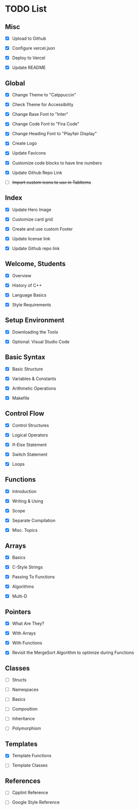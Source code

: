 # TODO List

## Misc

- [x] Upload to Github

- [x] Configure vercel.json

- [x] Deploy to Vercel

- [x] Update README

## Global

- [x] Change Theme to "Catppuccin"

- [x] Check Theme for Accessibility

- [x] Change Base Font to "Inter"

- [x] Change Code Font to "Fira Code"

- [x] Change Heading Font to "Playfair Display"

- [x] Create Logo

- [x] Update Favicons

- [x] Customize code blocks to have line numbers

- [x] Update Github Repo Link

- [ ] ~~Import custom icons to use in TabItems~~

## Index

- [x] Update Hero Image

- [x] Customize card grid

- [x] Create and use custom Footer

- [x] Update license link

- [x] Update Github repo link

## Welcome, Students

- [x] Overview

- [x] History of C++

- [x] Language Basics

- [x] Style Requirements

## Setup Environment

- [x] Downloading the Tools

- [x] Optional: Visual Studio Code

## Basic Syntax

- [x] Basic Structure

- [x] Variables & Constants

- [x] Arithmetic Operations

- [x] Makefile

## Control Flow

- [x] Control Structures

- [x] Logical Operators

- [x] If-Else Statement

- [x] Switch Statement

- [x] Loops

## Functions

- [x] Introduction

- [x] Writing & Using

- [x] Scope

- [x] Separate Compilation

- [x] Misc. Topics

## Arrays

- [x] Basics

- [x] C-Style Strings

- [x] Passing To Functions

- [x] Algorithms

- [x] Multi-D

## Pointers

- [x] What Are They?

- [x] With Arrays

- [x] With Functions

- [x] Revisit the MergeSort Algorithm to optimize during Functions

## Classes

- [ ] Structs

- [ ] Namespaces

- [ ] Basics

- [ ] Composition

- [ ] Inheritance

- [ ] Polymorphism

## Templates

- [x] Template Functions

- [ ] Template Classes

## References

- [ ] Cpplint Reference

- [ ] Google Style Reference